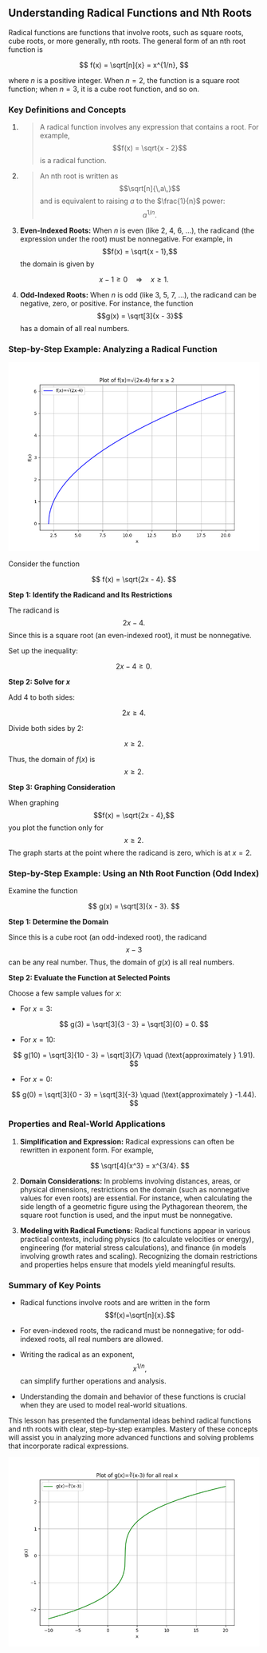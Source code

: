 ## Understanding Radical Functions and Nth Roots

Radical functions are functions that involve roots, such as square roots, cube roots, or more generally, nth roots. The general form of an nth root function is

$$
f(x) = \sqrt[n]{x} = x^{1/n},
$$

where $n$ is a positive integer. When $n = 2$, the function is a square root function; when $n = 3$, it is a cube root function, and so on.

### Key Definitions and Concepts

1. > A radical function involves any expression that contains a root. For example, $$f(x) = \sqrt{x - 2}$$ is a radical function.

2. > An nth root is written as $$\sqrt[n]{\,a\,}$$ and is equivalent to raising $a$ to the $\frac{1}{n}$ power: $$a^{1/n}.$$ 

3. **Even-Indexed Roots:** When $n$ is even (like 2, 4, 6, ...), the radicand (the expression under the root) must be nonnegative. For example, in $$f(x) = \sqrt{x - 1},$$ the domain is given by

$$
x - 1 \ge 0 \quad\Longrightarrow\quad x \ge 1.
$$

4. **Odd-Indexed Roots:** When $n$ is odd (like 3, 5, 7, ...), the radicand can be negative, zero, or positive. For instance, the function $$g(x) = \sqrt[3]{x - 3}$$ has a domain of all real numbers.

### Step-by-Step Example: Analyzing a Radical Function


![A 2D line plot of the function f(x)=√(2x-4) for x ≥ 2, visualizing the domain and behavior of the square root radical function.](images/plot_1_07-03-lesson-understanding-radical-functions-and-nth-roots.md.png)



Consider the function

$$
f(x) = \sqrt{2x - 4}.
$$

**Step 1: Identify the Radicand and Its Restrictions**

The radicand is $$2x - 4.$$ Since this is a square root (an even-indexed root), it must be nonnegative.

Set up the inequality:

$$
2x - 4 \ge 0.
$$

**Step 2: Solve for $x$**

Add 4 to both sides:

$$
2x \ge 4.
$$

Divide both sides by 2:

$$
x \ge 2.
$$

Thus, the domain of $f(x)$ is $$x \ge 2.$$ 

**Step 3: Graphing Consideration**

When graphing $$f(x) = \sqrt{2x - 4},$$ you plot the function only for $$x \ge 2.$$ The graph starts at the point where the radicand is zero, which is at $x=2$. 

### Step-by-Step Example: Using an Nth Root Function (Odd Index) 

Examine the function

$$
g(x) = \sqrt[3]{x - 3}.
$$

**Step 1: Determine the Domain**

Since this is a cube root (an odd-indexed root), the radicand $$x - 3$$ can be any real number. Thus, the domain of $g(x)$ is all real numbers.

**Step 2: Evaluate the Function at Selected Points**

Choose a few sample values for $x$:

- For $x = 3$: 

$$
g(3) = \sqrt[3]{3 - 3} = \sqrt[3]{0} = 0.
$$

- For $x = 10$:

$$
g(10) = \sqrt[3]{10 - 3} = \sqrt[3]{7} \quad (\text{approximately } 1.91).
$$

- For $x = 0$:

$$
g(0) = \sqrt[3]{0 - 3} = \sqrt[3]{-3} \quad (\text{approximately } -1.44).
$$

### Properties and Real-World Applications

1. **Simplification and Expression:** 
   Radical expressions can often be rewritten in exponent form. For example,

   $$
   \sqrt[4]{x^3} = x^{3/4}.
   $$

2. **Domain Considerations:**
   In problems involving distances, areas, or physical dimensions, restrictions on the domain (such as nonnegative values for even roots) are essential. For instance, when calculating the side length of a geometric figure using the Pythagorean theorem, the square root function is used, and the input must be nonnegative.

3. **Modeling with Radical Functions:**
   Radical functions appear in various practical contexts, including physics (to calculate velocities or energy), engineering (for material stress calculations), and finance (in models involving growth rates and scaling). Recognizing the domain restrictions and properties helps ensure that models yield meaningful results.

### Summary of Key Points

- Radical functions involve roots and are written in the form $$f(x)=\sqrt[n]{x}.$$ 

- For even-indexed roots, the radicand must be nonnegative; for odd-indexed roots, all real numbers are allowed.

- Writing the radical as an exponent, $$x^{1/n},$$ can simplify further operations and analysis.

- Understanding the domain and behavior of these functions is crucial when they are used to model real-world situations.

This lesson has presented the fundamental ideas behind radical functions and nth roots with clear, step-by-step examples. Mastery of these concepts will assist you in analyzing more advanced functions and solving problems that incorporate radical expressions.


![A 2D line plot of the function g(x)=∛(x-3) over a wide range of x values, illustrating the behavior of the cube root function with an odd index.](images/plot_2_07-03-lesson-understanding-radical-functions-and-nth-roots.md.png)


